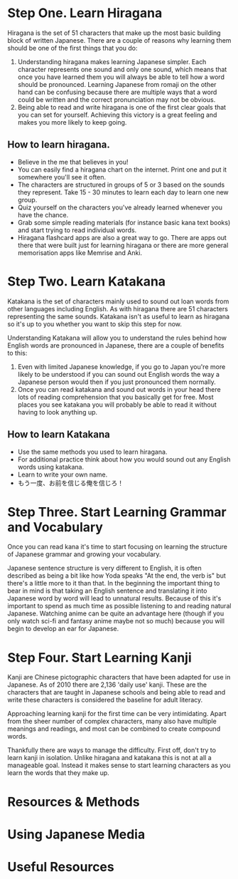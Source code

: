 # Step One. Learn Hiragana

Hiragana is the set of 51 characters that make up the most basic building block of written Japanese. There are a couple of reasons why learning them should be one of the first things that you do:

1. Understanding hiragana makes learning Japanese simpler. Each character represents one sound and only one sound, which means that once you have learned them you will always be able to tell how a word should be pronounced. Learning Japanese from romaji on the other hand can be confusing because there are multiple ways that a word could be written and the correct pronunciation may not be obvious.
2. Being able to read and write hiragana is one of the first clear goals that you can set for yourself. Achieving this victory is a great feeling and makes you more likely to keep going.

## How to learn hiragana.

- Believe in the me that believes in you!
- You can easily find a hiragana chart on the internet. Print one and put it somewhere you'll see it often.
- The characters are structured in groups of 5 or 3 based on the sounds they represent. Take 15 - 30 minutes to learn each day to learn one new group.
- Quiz yourself on the characters you've already learned whenever you have the chance.
- Grab some simple reading materials (for instance basic kana text books) and start trying to read individual words.
- Hiragana flashcard apps are also a great way to go. There are apps out there that were built just for learning hiragana or there are more general memorisation apps like Memrise and Anki.

# Step Two. Learn Katakana

Katakana is the set of characters mainly used to sound out loan words from other languages including English. As with hiragana there are 51 characters representing the same sounds. Katakana isn't as useful to learn as hiragana so it's up to you whether you want to skip this step for now.

Understanding Katakana will allow you to understand the rules behind how English words are pronounced in Japanese, there are a couple of benefits to this:

1. Even with limited Japanese knowledge, if you go to Japan you're more likely to be understood if you can sound out English words the way a Japanese person would then if you just pronounced them normally.
2. Once you can read katakana and sound out words in your head there lots of reading comprehension that you basically get for free. Most places you see katakana you will probably be able to read it without having to look anything up.

## How to learn Katakana

- Use the same methods you used to learn hiragana.
- For additional practice think about how you would sound out any English words using katakana.
- Learn to write your own name.
- もう一度、お前を信じる俺を信じろ！

# Step Three. Start Learning Grammar and Vocabulary

Once you can read kana it's time to start focusing on learning the structure of Japanese grammar and growing your vocabulary. 

Japanese sentence structure is very different to English, it is often described as being a bit like how Yoda speaks "At the end, the verb is" but there's a little more to it than that. In the beginning the important thing to bear in mind is that taking an English sentence and  translating it into Japanese word by word will lead to unnatural results. Because of this it's important to spend as much time as possible listening to and reading natural Japanese. Watching anime can be quite an advantage here (though if you only watch sci-fi and fantasy anime maybe not so much) because you will begin to develop an ear for Japanese.

# Step Four. Start Learning Kanji

Kanji are Chinese pictographic characters that have been adapted for use in Japanese. As of 2010 there are 2,136 'daily use' kanji. These are the characters that are taught in Japanese schools and being able to read and write these characters is considered the baseline for adult literacy.

Approaching learning kanji for the first time can be very intimidating. Apart from the sheer number of complex characters, many also have multiple meanings and readings, and most can be combined to create compound words.

Thankfully there are ways to manage the difficulty. First off, don't try to learn kanji in isolation. Unlike hiragana and katakana this is not at all a manageable goal. Instead it makes sense to start learning characters as you learn the words that they make up. 

# Resources & Methods

# Using Japanese Media

# Useful Resources



